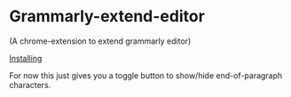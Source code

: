 # Grammarly-extend-editor
(A chrome-extension to extend grammarly editor)

[Installing](https://developer.chrome.com/docs/extensions/mv3/faq/#:~:text=You%20can%20start%20by%20turning,a%20packaged%20extension%2C%20and%20more.)

For now this just gives you a toggle button to show/hide end-of-paragraph characters.